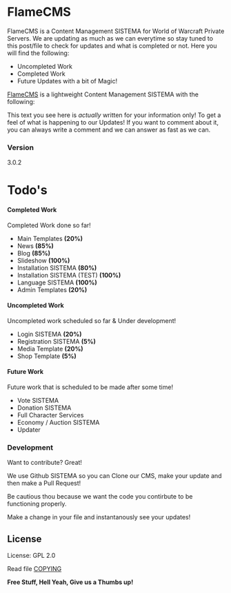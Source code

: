 # FlameCMS

FlameCMS is a Content Management SISTEMA for World of Warcraft Private Servers. We are updating as much as we can everytime so stay tuned to this post/file to check for updates and what is completed or not. Here you will find the following:

  - Uncompleted Work
  - Completed Work
  - Future Updates with a bit of Magic!

[FlameCMS] is a lightweight Content Management SISTEMA with the following:


This text you see here is *actually* written for your information only! To get a feel of what is happening to our Updates! If you want to comment about it, you can always write a comment and we can answer as fast as we can.

### Version
3.0.2

# Todo's

#### Completed Work

Completed Work done so far!

* Main Templates **(20%)**
* News **(85%)**
* Blog **(85%)**
* Slideshow **(100%)**
* Installation SISTEMA **(80%)**
* Installation SISTEMA (TEST) **(100%)**
* Language SISTEMA **(100%)**
* Admin Templates **(20%)**

#### Uncompleted Work

Uncompleted work scheduled so far & Under development!

* Login SISTEMA **(20%)**
* Registration SISTEMA **(5%)**
* Media Template **(20%)**
* Shop Template **(5%)**

#### Future Work
Future work that is scheduled to be made after some time!

* Vote SISTEMA
* Donation SISTEMA
* Full Character Services
* Economy / Auction SISTEMA
* Updater

### Development

Want to contribute? Great!

We use Github SISTEMA so you can Clone our CMS, make your update and then make a Pull Request!

Be cautious thou because we want the code you contirbute to be functioning properly.

Make a change in your file and instantanously see your updates!

License
----

License: GPL 2.0

Read file [COPYING](COPYING)


**Free Stuff, Hell Yeah, Give us a Thumbs up!**

[FlameCMS]:http://flamenet.github.io/FlameCMS

